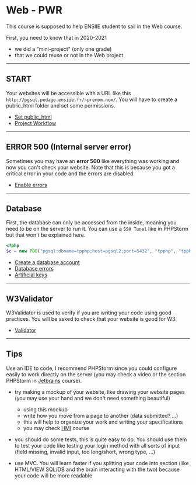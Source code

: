 # Web - PWR

This course is supposed to help ENSIIE student 
to sail in the Web course. 

First, you need to know that in 2020-2021

* we did a "mini-project" (only one grade)
* that we could reuse or not in the Web project

<hr class="sl">

## START

Your websites will be accessible
with a URL like this ``http://pgsql.pedago.ensiie.fr/~prenom.nom/``.
You will have to create a public_html folder and set
some permissions.

* [Set public_html](parts/public_html.md)
* [Project Workflow](parts/workflow.md)

<hr class="sl">

## ERROR 500 (Internal server error)

Sometimes you may have an **error 500** like everything
was working and now you can't check your website. Note
that this is because you got a critical error in your code
and the errors are disabled.

* [Enable errors](parts/errors.md)

<hr class="sl">

## Database

First, the database can only be accessed from the
inside, meaning you need to be on the server to run it. 
You can use a ``SSH Tunel`` like
in PHPStorm but that won't be explained here.

```php
<?php
$c = new PDO("pgsql:dbname=tpphp;host=pgsql2;port=5432", "tpphp", "tpphp");
```

* [Create a database account](parts/db-acc.md)
* [Database errors](parts/db-err.md)
* [Artificial keys](parts/db-ak.md)

<hr class="sl">

## W3Validator

W3Validator is used to verify if you are writing your code
using good practices. You will be asked to check that
your website is good for W3.

* [Validator](parts/validator.md)

<hr class="sr">

## Tips

Use an IDE to code, I recommend PHPStorm since you
could configure easily to work directly on the server
(you may check a video or the section PHPStorm in
[Jetbrains](../../tools/jetbrains/index.md) course).

* try making a mockup of your website, like drawing
your website pages (you may use your hand and we don't
  need something beautiful)
  * using this mockup
  * write how you move from a page to another
    (data submitted? ...)
  * this will help to organize your work and writing
    your specifications
  * you may check [HMI](../../proj/hmi/index.md) course

* you should do some tests, this is quite easy to do.
  You should use them to test your code like testing your
  login method with all sorts of input (field missing,
  invalid input, too long/short, wrong type, ...)
  
* use MVC. You will learn faster if you splitting your 
  code into section (like HTML/VIEW SQL/DB and the brain
  interacting with the two) because your code will be more
  readable